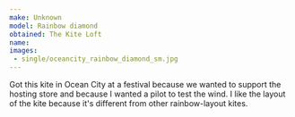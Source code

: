 ```yaml
---
make: Unknown
model: Rainbow diamond
obtained: The Kite Loft
name:
images:
 - single/oceancity_rainbow_diamond_sm.jpg
---
```


Got this kite in Ocean City at a festival because we wanted to support the hosting store and because I wanted a pilot to test the wind.
I like the layout of the kite because it's different from other rainbow-layout kites.
